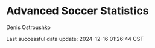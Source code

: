 # Advanced Soccer Statistics
Denis Ostroushko

<!-- gfm -->

Last successful data update: 2024-12-16 01:26:44 CST
